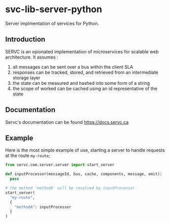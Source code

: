 # svc-lib-server-python
Server implmentation of services for Python.

## Introduction

SERVC is an opionated implementation of microservices for scalable web architecture. It assumes :

1. all messages can be sent over a bus within the client SLA
2. responses can be tracked, stored, and retrieved from an intermediate storage layer
3. the state can be measured and hashed into some form of a string
4. the scope of worked can be cached using an id representative of the state

## Documentation

Servc's documentation can be found https://docs.servc.ca

## Example

Here is the most simple example of use, starting a server to handle requests at the route `my-route`;

```python
from servc.com.server.server import start_server

def inputProcessor(messageId, bus, cache, components, message, emit):
  pass

# the method 'methodA' will be resolved by inputProcessor
start_server(
  "my-route",
  {
    "methodA": inputProcessor
  }
)
```
